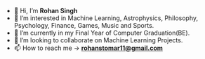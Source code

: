 - 👋 Hi, I’m <b>Rohan Singh</b>
- 👀 I’m interested in Machine Learning, Astrophysics, Philosophy, Psychology, Finance, Games, Music and Sports.
- 🌱 I’m currently in my Final Year of Computer Graduation(BE).
- 💞️ I’m looking to collaborate on Machine Learning Projects.
- 📫 How to reach me -> <b>rohanstomar11@gmail.com</b>

<!---
rohanstomar11/rohanstomar11 is a ✨ special ✨ repository because its `README.md` (this file) appears on your GitHub profile.
You can click the Preview link to take a look at your changes.
--->
